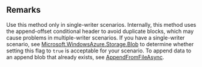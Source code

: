 ## Remarks  
 Use this method only in single-writer scenarios. Internally, this method uses the append-offset conditional header to avoid duplicate blocks, which may cause problems in multiple-writer scenarios.                     If you have a single-writer scenario, see [Microsoft.WindowsAzure.Storage.Blob](assetId:///N:Microsoft.WindowsAzure.Storage.Blob?qualifyHint=False&autoUpgrade=True) to determine whether setting this flag to `true` is acceptable for your scenario.             To append data to an append blob that already exists, see [AppendFromFileAsync](assetId:///M:Microsoft.WindowsAzure.Storage.Blob.CloudAppendBlob.AppendFromFileAsync(System.String,Microsoft.WindowsAzure.Storage.AccessCondition,Microsoft.WindowsAzure.Storage.Blob.BlobRequestOptions,Microsoft.WindowsAzure.Storage.OperationContext,System.Threading.CancellationToken)?qualifyHint=False&autoUpgrade=True).